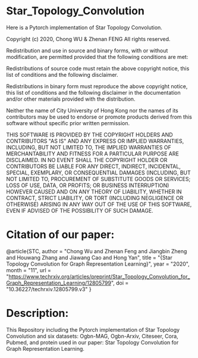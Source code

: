 # Star_Topology_Convolution
Here is a Pytorch implementation of Star Topology Convolution.

Copyright (c) 2020, Chong WU & Zhenan FENG All rights reserved.

Redistribution and use in source and binary forms, with or without modification, are permitted provided that the following conditions are met:

Redistributions of source code must retain the above copyright notice, this list of conditions and the following disclaimer.

Redistributions in binary form must reproduce the above copyright notice, this list of conditions and the following disclaimer in the documentation and/or other materials provided with the distribution.

Neither the name of City University of Hong Kong nor the names of its contributors may be used to endorse or promote products derived from this software without specific prior written permission.

THIS SOFTWARE IS PROVIDED BY THE COPYRIGHT HOLDERS AND CONTRIBUTORS "AS IS" AND ANY EXPRESS OR IMPLIED WARRANTIES, INCLUDING, BUT NOT LIMITED TO, THE IMPLIED WARRANTIES OF MERCHANTABILITY AND FITNESS FOR A PARTICULAR PURPOSE ARE DISCLAIMED. IN NO EVENT SHALL THE COPYRIGHT HOLDER OR CONTRIBUTORS BE LIABLE FOR ANY DIRECT, INDIRECT, INCIDENTAL, SPECIAL, EXEMPLARY, OR CONSEQUENTIAL DAMAGES (INCLUDING, BUT NOT LIMITED TO, PROCUREMENT OF SUBSTITUTE GOODS OR SERVICES; LOSS OF USE, DATA, OR PROFITS; OR BUSINESS INTERRUPTION) HOWEVER CAUSED AND ON ANY THEORY OF LIABILITY, WHETHER IN CONTRACT, STRICT LIABILITY, OR TORT (INCLUDING NEGLIGENCE OR OTHERWISE) ARISING IN ANY WAY OUT OF THE USE OF THIS SOFTWARE, EVEN IF ADVISED OF THE POSSIBILITY OF SUCH DAMAGE.


# Citation of our paper:

@article{STC,
author = "Chong Wu and Zhenan Feng and Jiangbin Zheng and Houwang Zhang and Jiawang Cao and Hong Yan",
title = "{Star Topology Convolution for Graph Representation Learning}",
year = "2020",
month = "11",
url = "https://www.techrxiv.org/articles/preprint/Star_Topology_Convolution_for_Graph_Representation_Learning/12805799",
doi = "10.36227/techrxiv.12805799.v3"
}

# Description:

This Repository including the Pytorch implementation of Star Topology Convolution and six datasets: Ogbn-MAG, Ogbn-Arxiv, Citeseer, Cora, Pubmed, and protein used in our paper: Star Topology Convolution for Graph Representation Learning.



